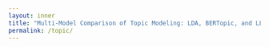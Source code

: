 ```yaml
---
layout: inner
title: "Multi-Model Comparison of Topic Modeling: LDA, BERTopic, and LLM-Enhanced Clustering"
permalink: /topic/
---
```

